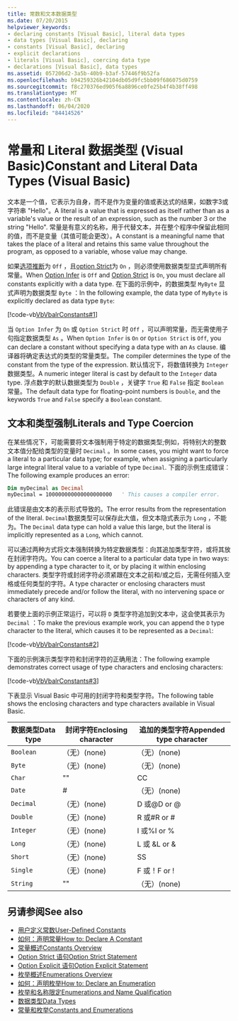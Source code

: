 ```yaml
---
title: 常数和文本数据类型
ms.date: 07/20/2015
helpviewer_keywords:
- declaring constants [Visual Basic], literal data types
- data types [Visual Basic], declaring
- constants [Visual Basic], declaring
- explicit declarations
- literals [Visual Basic], coercing data type
- declarations [Visual Basic], data types
ms.assetid: 057206d2-3a5b-40b9-b3af-57446f9b52fa
ms.openlocfilehash: b94259326b42104db05d9fc5bb09f686075d0759
ms.sourcegitcommit: f8c270376ed905f6a8896ce0fe25b4f4b38ff498
ms.translationtype: MT
ms.contentlocale: zh-CN
ms.lasthandoff: 06/04/2020
ms.locfileid: "84414526"
---
```

# <a name="constant-and-literal-data-types-visual-basic"></a><span data-ttu-id="c6ef2-102">常量和 Literal 数据类型 (Visual Basic)</span><span class="sxs-lookup"><span data-stu-id="c6ef2-102">Constant and Literal Data Types (Visual Basic)</span></span>
<span data-ttu-id="c6ef2-103">文本是一个值，它表示为自身，而不是作为变量的值或表达式的结果，如数字3或字符串 "Hello"。</span><span class="sxs-lookup"><span data-stu-id="c6ef2-103">A literal is a value that is expressed as itself rather than as a variable's value or the result of an expression, such as the number 3 or the string "Hello".</span></span> <span data-ttu-id="c6ef2-104">常量是有意义的名称，用于代替文本，并在整个程序中保留此相同的值，而不是变量（其值可能会更改）。</span><span class="sxs-lookup"><span data-stu-id="c6ef2-104">A constant is a meaningful name that takes the place of a literal and retains this same value throughout the program, as opposed to a variable, whose value may change.</span></span>  
  
 <span data-ttu-id="c6ef2-105">如果[选项推断](../../../language-reference/statements/option-infer-statement.md)为 `Off` ，且[option Strict](../../../language-reference/statements/option-strict-statement.md)为 `On` ，则必须使用数据类型显式声明所有常量。</span><span class="sxs-lookup"><span data-stu-id="c6ef2-105">When [Option Infer](../../../language-reference/statements/option-infer-statement.md) is `Off` and [Option Strict](../../../language-reference/statements/option-strict-statement.md) is `On`, you must declare all constants explicitly with a data type.</span></span> <span data-ttu-id="c6ef2-106">在下面的示例中，的数据类型 `MyByte` 显式声明为数据类型 `Byte` ：</span><span class="sxs-lookup"><span data-stu-id="c6ef2-106">In the following example, the data type of `MyByte` is explicitly declared as data type `Byte`:</span></span>  
  
 [!code-vb[VbVbalrConstants#1](~/samples/snippets/visualbasic/VS_Snippets_VBCSharp/VbVbalrConstants/VB/Class1.vb#1)]  
  
 <span data-ttu-id="c6ef2-107">当 `Option Infer` 为 `On` 或 `Option Strict` 时 `Off` ，可以声明常量，而无需使用子句指定数据类型 `As` 。</span><span class="sxs-lookup"><span data-stu-id="c6ef2-107">When `Option Infer` is `On` or `Option Strict` is `Off`, you can declare a constant without specifying a data type with an `As` clause.</span></span> <span data-ttu-id="c6ef2-108">编译器将确定表达式的类型的常量类型。</span><span class="sxs-lookup"><span data-stu-id="c6ef2-108">The compiler determines the type of the constant from the type of the expression.</span></span> <span data-ttu-id="c6ef2-109">默认情况下，将数值转换为 `Integer` 数据类型。</span><span class="sxs-lookup"><span data-stu-id="c6ef2-109">A numeric integer literal is cast by default to the `Integer` data type.</span></span> <span data-ttu-id="c6ef2-110">浮点数字的默认数据类型为 `Double` ，关键字 `True` 和 `False` 指定 `Boolean` 常量。</span><span class="sxs-lookup"><span data-stu-id="c6ef2-110">The default data type for floating-point numbers is `Double`, and the keywords `True` and `False` specify a `Boolean` constant.</span></span>  
  
## <a name="literals-and-type-coercion"></a><span data-ttu-id="c6ef2-111">文本和类型强制</span><span class="sxs-lookup"><span data-stu-id="c6ef2-111">Literals and Type Coercion</span></span>  
 <span data-ttu-id="c6ef2-112">在某些情况下，可能需要将文本强制用于特定的数据类型;例如，将特别大的整数文本值分配给类型的变量时 `Decimal` 。</span><span class="sxs-lookup"><span data-stu-id="c6ef2-112">In some cases, you might want to force a literal to a particular data type; for example, when assigning a particularly large integral literal value to a variable of type `Decimal`.</span></span> <span data-ttu-id="c6ef2-113">下面的示例生成错误：</span><span class="sxs-lookup"><span data-stu-id="c6ef2-113">The following example produces an error:</span></span>  
  
```vb  
Dim myDecimal as Decimal  
myDecimal = 100000000000000000000   ' This causes a compiler error.  
```  
  
 <span data-ttu-id="c6ef2-114">此错误是由文本的表示形式导致的。</span><span class="sxs-lookup"><span data-stu-id="c6ef2-114">The error results from the representation of the literal.</span></span> <span data-ttu-id="c6ef2-115">`Decimal`数据类型可以保存此大值，但文本隐式表示为 `Long` ，不能为。</span><span class="sxs-lookup"><span data-stu-id="c6ef2-115">The `Decimal` data type can hold a value this large, but the literal is implicitly represented as a `Long`, which cannot.</span></span>  
  
 <span data-ttu-id="c6ef2-116">可以通过两种方式将文本强制转换为特定数据类型：向其追加类型字符，或将其放在封闭字符内。</span><span class="sxs-lookup"><span data-stu-id="c6ef2-116">You can coerce a literal to a particular data type in two ways: by appending a type character to it, or by placing it within enclosing characters.</span></span> <span data-ttu-id="c6ef2-117">类型字符或封闭字符必须紧跟在文本之前和/或之后，无需任何插入空格或任何类型的字符。</span><span class="sxs-lookup"><span data-stu-id="c6ef2-117">A type character or enclosing characters must immediately precede and/or follow the literal, with no intervening space or characters of any kind.</span></span>  
  
 <span data-ttu-id="c6ef2-118">若要使上面的示例正常运行，可以将 `D` 类型字符追加到文本中，这会使其表示为 `Decimal` ：</span><span class="sxs-lookup"><span data-stu-id="c6ef2-118">To make the previous example work, you can append the `D` type character to the literal, which causes it to be represented as a `Decimal`:</span></span>  
  
 [!code-vb[VbVbalrConstants#2](~/samples/snippets/visualbasic/VS_Snippets_VBCSharp/VbVbalrConstants/VB/Class1.vb#2)]  
  
 <span data-ttu-id="c6ef2-119">下面的示例演示类型字符和封闭字符的正确用法：</span><span class="sxs-lookup"><span data-stu-id="c6ef2-119">The following example demonstrates correct usage of type characters and enclosing characters:</span></span>  
  
 [!code-vb[VbVbalrConstants#3](~/samples/snippets/visualbasic/VS_Snippets_VBCSharp/VbVbalrConstants/VB/Class1.vb#3)]  
  
 <span data-ttu-id="c6ef2-120">下表显示 Visual Basic 中可用的封闭字符和类型字符。</span><span class="sxs-lookup"><span data-stu-id="c6ef2-120">The following table shows the enclosing characters and type characters available in Visual Basic.</span></span>  
  
|<span data-ttu-id="c6ef2-121">数据类型</span><span class="sxs-lookup"><span data-stu-id="c6ef2-121">Data type</span></span>|<span data-ttu-id="c6ef2-122">封闭字符</span><span class="sxs-lookup"><span data-stu-id="c6ef2-122">Enclosing character</span></span>|<span data-ttu-id="c6ef2-123">追加的类型字符</span><span class="sxs-lookup"><span data-stu-id="c6ef2-123">Appended type character</span></span>|  
|---|---|---|  
|`Boolean`|<span data-ttu-id="c6ef2-124">（无）</span><span class="sxs-lookup"><span data-stu-id="c6ef2-124">(none)</span></span>|<span data-ttu-id="c6ef2-125">（无）</span><span class="sxs-lookup"><span data-stu-id="c6ef2-125">(none)</span></span>|  
|`Byte`|<span data-ttu-id="c6ef2-126">（无）</span><span class="sxs-lookup"><span data-stu-id="c6ef2-126">(none)</span></span>|<span data-ttu-id="c6ef2-127">（无）</span><span class="sxs-lookup"><span data-stu-id="c6ef2-127">(none)</span></span>|  
|`Char`|<span data-ttu-id="c6ef2-128">"</span><span class="sxs-lookup"><span data-stu-id="c6ef2-128">"</span></span>|<span data-ttu-id="c6ef2-129">C</span><span class="sxs-lookup"><span data-stu-id="c6ef2-129">C</span></span>|  
|`Date`|#|<span data-ttu-id="c6ef2-130">（无）</span><span class="sxs-lookup"><span data-stu-id="c6ef2-130">(none)</span></span>|  
|`Decimal`|<span data-ttu-id="c6ef2-131">（无）</span><span class="sxs-lookup"><span data-stu-id="c6ef2-131">(none)</span></span>|<span data-ttu-id="c6ef2-132">D 或@</span><span class="sxs-lookup"><span data-stu-id="c6ef2-132">D or @</span></span>|  
|`Double`|<span data-ttu-id="c6ef2-133">（无）</span><span class="sxs-lookup"><span data-stu-id="c6ef2-133">(none)</span></span>|<span data-ttu-id="c6ef2-134">R 或#</span><span class="sxs-lookup"><span data-stu-id="c6ef2-134">R or #</span></span>|  
|`Integer`|<span data-ttu-id="c6ef2-135">（无）</span><span class="sxs-lookup"><span data-stu-id="c6ef2-135">(none)</span></span>|<span data-ttu-id="c6ef2-136">I 或%</span><span class="sxs-lookup"><span data-stu-id="c6ef2-136">I or %</span></span>|  
|`Long`|<span data-ttu-id="c6ef2-137">（无）</span><span class="sxs-lookup"><span data-stu-id="c6ef2-137">(none)</span></span>|<span data-ttu-id="c6ef2-138">L 或 &</span><span class="sxs-lookup"><span data-stu-id="c6ef2-138">L or &</span></span>|  
|`Short`|<span data-ttu-id="c6ef2-139">（无）</span><span class="sxs-lookup"><span data-stu-id="c6ef2-139">(none)</span></span>|<span data-ttu-id="c6ef2-140">S</span><span class="sxs-lookup"><span data-stu-id="c6ef2-140">S</span></span>|  
|`Single`|<span data-ttu-id="c6ef2-141">（无）</span><span class="sxs-lookup"><span data-stu-id="c6ef2-141">(none)</span></span>|<span data-ttu-id="c6ef2-142">F 或！</span><span class="sxs-lookup"><span data-stu-id="c6ef2-142">F or !</span></span>|  
|`String`|<span data-ttu-id="c6ef2-143">"</span><span class="sxs-lookup"><span data-stu-id="c6ef2-143">"</span></span>|<span data-ttu-id="c6ef2-144">（无）</span><span class="sxs-lookup"><span data-stu-id="c6ef2-144">(none)</span></span>|  
  
## <a name="see-also"></a><span data-ttu-id="c6ef2-145">另请参阅</span><span class="sxs-lookup"><span data-stu-id="c6ef2-145">See also</span></span>

- [<span data-ttu-id="c6ef2-146">用户定义常数</span><span class="sxs-lookup"><span data-stu-id="c6ef2-146">User-Defined Constants</span></span>](user-defined-constants.md)
- [<span data-ttu-id="c6ef2-147">如何：声明常量</span><span class="sxs-lookup"><span data-stu-id="c6ef2-147">How to: Declare A Constant</span></span>](how-to-declare-a-constant.md)
- [<span data-ttu-id="c6ef2-148">常量概述</span><span class="sxs-lookup"><span data-stu-id="c6ef2-148">Constants Overview</span></span>](constants-overview.md)
- [<span data-ttu-id="c6ef2-149">Option Strict 语句</span><span class="sxs-lookup"><span data-stu-id="c6ef2-149">Option Strict Statement</span></span>](../../../language-reference/statements/option-strict-statement.md)
- [<span data-ttu-id="c6ef2-150">Option Explicit 语句</span><span class="sxs-lookup"><span data-stu-id="c6ef2-150">Option Explicit Statement</span></span>](../../../language-reference/statements/option-explicit-statement.md)
- [<span data-ttu-id="c6ef2-151">枚举概述</span><span class="sxs-lookup"><span data-stu-id="c6ef2-151">Enumerations Overview</span></span>](enumerations-overview.md)
- [<span data-ttu-id="c6ef2-152">如何：声明枚举</span><span class="sxs-lookup"><span data-stu-id="c6ef2-152">How to: Declare an Enumeration</span></span>](how-to-declare-enumerations.md)
- [<span data-ttu-id="c6ef2-153">枚举和名称限定</span><span class="sxs-lookup"><span data-stu-id="c6ef2-153">Enumerations and Name Qualification</span></span>](enumerations-and-name-qualification.md)
- [<span data-ttu-id="c6ef2-154">数据类型</span><span class="sxs-lookup"><span data-stu-id="c6ef2-154">Data Types</span></span>](../../../language-reference/data-types/index.md)
- [<span data-ttu-id="c6ef2-155">常量和枚举</span><span class="sxs-lookup"><span data-stu-id="c6ef2-155">Constants and Enumerations</span></span>](../../../language-reference/constants-and-enumerations.md)

